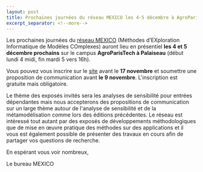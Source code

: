 ```yaml
---
layout: post
title: Prochaines journées du réseau MEXICO les 4-5 décembre à AgroParisTech
excerpt_separator: <!--more-->
---
```


Les prochaines journées du [réseau MEXICO](https://reseau-mexico.fr/) (Méthodes d’EXploration Informatique de Modèles COmplexes) auront lieu en présentiel **les 4 et 5 décembre prochains** sur le campus **AgroParisTech à Palaiseau** (début lundi 4 midi, fin mardi 5 vers 16h).

<!--more-->

Vous pouvez vous inscrire sur le [site](https://mexico2023.sciencesconf.org/) avant le **17 novembre** et soumettre une proposition de communication avant **le 9 novembre**. L'inscription est gratuite mais obligatoire.

Le thème des exposés invités sera les analyses de sensibilité pour entrées dépendantes mais nous accepterons des propositions de communication sur un large thème autour de l'analyse de sensibilité et de la métamodélisation comme lors des éditions précédentes. Le réseau est intéressé tout autant par des exposés de développements méthodologiques que de mise en œuvre pratique des méthodes sur des applications et il vous est également possible de présenter des travaux en cours afin de partager vos questions de recherche.

En espérant vous voir nombreux,

Le bureau MEXICO
